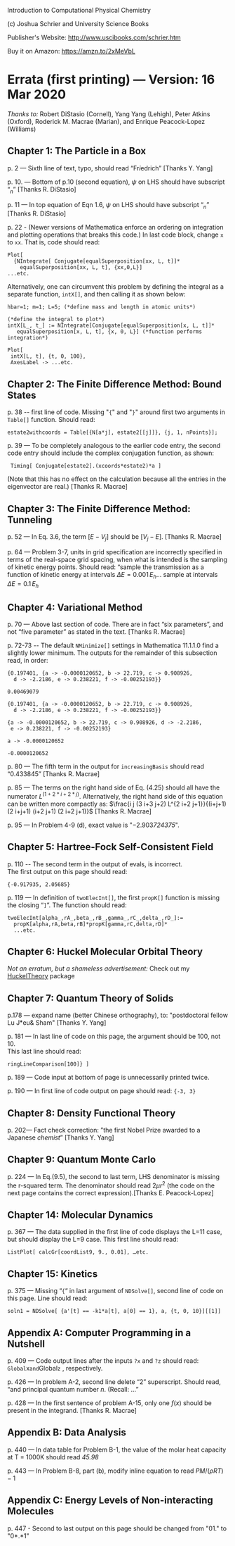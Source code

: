 Introduction to Computational Physical Chemistry

(c) Joshua Schrier and University Science Books

Publisher's Website: http://www.uscibooks.com/schrier.htm

Buy it on Amazon: https://amzn.to/2xMeVbL

# Errata (first printing) — Version: 16 Mar 2020

*Thanks to:*  Robert DiStasio (Cornell), Yang Yang (Lehigh), Peter Atkins (Oxford), Roderick M. Macrae (Marian), and Enrique Peacock-Lopez (Williams) 


## Chapter 1: The Particle in a Box

p. 2 — Sixth line of text, typo, should read “Fr*i*edrich” [Thanks Y. Yang]

p. 10. — Bottom of p.10 (second equation), $\psi$ on LHS should have subscript “$_n$” [Thanks R. DiStasio]

p. 11 — In top equation of Eqn 1.6, $\psi$ on LHS should have subscript “$_n$” [Thanks R. DiStasio]

p. 22 - (Newer versions of Mathematica enforce an ordering on integration and
plotting operations that breaks this code.)  In last code block, 
change `x` to ``xx``.  That is, code should read:

```
Plot[
  {NIntegrate[ Conjugate[equalSuperposition[xx, L, t]]*
    equalSuperposition[xx, L, t], {xx,0,L}]
...etc.
```

Alternatively, one can circumvent this problem by defining the
integral as a separate function, `intX[]`, and then calling it as shown
below:

```
hbar=1; m=1; L=5; (*define mass and length in atomic units*)

(*define the integral to plot*)
intX[L_, t_] := NIntegrate[Conjugate[equalSuperposition[x, L, t]]*
   equalSuperposition[x, L, t], {x, 0, L}] (*function performs integration*)

Plot[
 intX[L, t], {t, 0, 100},
 AxesLabel -> ...etc.
```

## Chapter 2: The Finite Difference Method: Bound States

p. 38 -- first line of code.  Missing "`{`" and "`}`" around first two
arguments in `Table[]` function.  Should read:
```
estate2withcoords = Table[{N[a*j], estate2[[j]]}, {j, 1, nPoints}];
```

p. 39 — To be completely analogous to the earlier code entry, the second code entry should include the complex conjugation function, as shown:
```
 Timing[ Conjugate[estate2].(xcoords*estate2)*a ]
```
(Note that this has no effect on the calculation because all the entries in the eigenvector are real.) [Thanks R. Macrae]

## Chapter 3: The Finite Difference Method: Tunneling

p. 52 — In Eq. 3.6, the term $[E- V_j]$ should be $[V_j - E]$.  [Thanks R. Macrae]

p. 64 — Problem 3-7, units in grid specification are incorrectly specified in terms of the real-space grid spacing, when what is intended is the sampling of kinetic energy points.  Should read:
“sample the transmission as a function of kinetic energy at intervals $\Delta E = 0.001\, E_{h}$… sample at intervals $\Delta E = 0.1\, E_{h}$  

## Chapter 4: Variational Method

p. 70 — Above last section of code.  There are in fact “six parameters”, and not “five parameter” as stated in the text. [Thanks R. Macrae]

p. 72-73 -- The default `NMinimize[]` settings in Mathematica 11.1.1.0 find
a slightly lower minimum.  The outputs for the remainder of this 
subsection read, in order:
```
{0.197401, {a -> -0.0000120652, b -> 22.719, c -> 0.908926, 
  d -> -2.2186, e -> 0.238221, f -> -0.00252193}}

0.00469079

{0.197401, {a -> -0.0000120652, b -> 22.719, c -> 0.908926, 
  d -> -2.2186, e -> 0.238221, f -> -0.00252193}}

{a -> -0.0000120652, b -> 22.719, c -> 0.908926, d -> -2.2186, 
 e -> 0.238221, f -> -0.00252193}

a -> -0.0000120652

-0.0000120652
```

p. 80 — The fifth term in the output for `increasingBasis` should read “0.433845” [Thanks R. Macrae]

p. 85 — The terms on the right hand side of Eq. (4.25) should all have the numerator  $L^(1 + 2*i + 2*j)$.  Alternatively, the right hand side of this equation can  be written more compactly as: $\frac{i j (3 i+3 j+2) L^{2 i+2 j+1}}{(i+j+1) (2 i+j+1) (i+2 j+1) (2 i+2 j+1)}$ [Thanks R. Macrae]

p. 95 — In Problem 4-9 (d), exact value is "−2.903*724375*". 

## Chapter 5: Hartree-Fock Self-Consistent Field

p. 110 -- The second term in the output of evals, is incorrect.  
The first output on this page should read: 
```
{-0.917935, 2.05685}
```

p. 119 — In definition of `twoElecInt[]`, the first `propK[]` function is missing the closing “`]`”.  The function should read:
```
twoElecInt[alpha_,rA_,beta_,rB_,gamma_,rC_,delta_,rD_]:=   
  propK[alpha,rA,beta,rB]*propK[gamma,rC,delta,rD]*
  ...etc.
```
## Chapter 6: Huckel Molecular Orbital Theory

*Not an erratum, but a shameless advertisement:* Check out my [HuckelTheory](https://github.com/jschrier/HuckelTheory) package

## Chapter 7: Quantum Theory of Solids

p.178 — expand name (better Chinese orthography), to: "postdoctoral fellow Lu J*eu& Sham" [Thanks Y. Yang]

p. 181 — In last line of code on this page, the argument should be 100, not 10.  
This last line should read:
```
ringLineComparison[100]} ]
```

p. 189 — Code input at bottom of page is unnecessarily printed twice.

p. 190 — In first line of code output on page should read: `{-3, 3}`

## Chapter 8: Density Functional Theory

p. 202—  Fact check correction:  ”the first Nobel Prize awarded to a Japanese *chemist*” [Thanks Y. Yang]

## Chapter 9: Quantum Monte Carlo

p. 224 — In Eq.(9.5), the second to last term, LHS denominator is missing the r-squared term.  The denominator should read $2 \mu r^2$ (the code on the next page contains the correct expression).[Thanks E. Peacock-Lopez]

## Chapter 14: Molecular Dynamics

p. 367 — The data supplied in the first line of code displays the L=11 case, but should display the L=9 case.  This first line should read:
```
ListPlot[ calcGr[coordList9, 9., 0.01], …etc.
```
## Chapter 15: Kinetics

p. 375 — Missing “`{`“ in last argument of `NDSolve[]`, second line of code on this page.  Line should read:
```
soln1 = NDSolve[ {a'[t] == -k1*a[t], a[0] == 1}, a, {t, 0, 10}][[1]]  
```

## Appendix A: Computer Programming in a Nutshell

p. 409 — Code output lines after the inputs `?x` and `?z` should read: `Global`x` and `Global`z` , respectively. 

p. 426 — In problem A-2, second line delete “2” superscript.  Should read, “and principal quantum number $n$. (Recall: …”

p. 428 — In the first sentence of problem A-15, only one $f(x)$  should be present in the integrand. [Thanks R. Macrae]

## Appendix B: Data Analysis

p. 440 — In data table for Problem B-1, the value of the molar heat capacity at T = 1000K should read *45.98* 

p. 443 — In Problem B-8, part (b), modify inline equation to read $PM/(\rho RT)-1$

## Appendix C: Energy Levels of Non-interacting Molecules

p. 447 - Second to last output on this  page should be changed from "01."  to "0*.*1"

